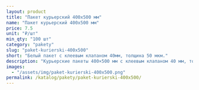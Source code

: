 ```yaml
---
layout: product
title: "Пакет курьерский 400x500 мм"
name: "Пакет курьерский 400x500 мм"
price: 7.5
unit: "₽/шт"
min_qty: "100 шт"
category: "pakety"
slug: "paket-kurierski-400x500"
short: "Белый пакет с клеевым клапаном 40мм, толщина 50 мкм."
description: "Курьерские пакеты 400×500 мм с клеевым клапаном 40 мм, толщина 50 мкм. Прочные упаковочные пакеты для отправки и доставки товаров. Купить оптом в Екатеринбурге с доставкой по России."
images:
  - "/assets/img/paket-kurierski-400x500.png"
permalink: /katalog/pakety/paket-kurierski-400x500/
---
```

